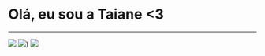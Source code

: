 # Olá, eu sou a Taiane <3


<hr>

 [<img src = "https://img.shields.io/badge/instagram-%23E4405F.svg?&style=for-the-badge&logo=instagram&logoColor=white">](https://www.instagram.com/_taya.silva/?hl=pt-br) [<img src="https://img.shields.io/badge/linkedin-%230077B5.svg?&style=for-the-badge&logo=linkedin&logoColor=white" />](https://www.linkedin.com/in/taianesilva99/)) [<img src="https://img.shields.io/badge/-gmail-2EC866?style=for-the-badge&logo=gmail&logoColor=white" />](mailto:taianens99@gmail.com)
